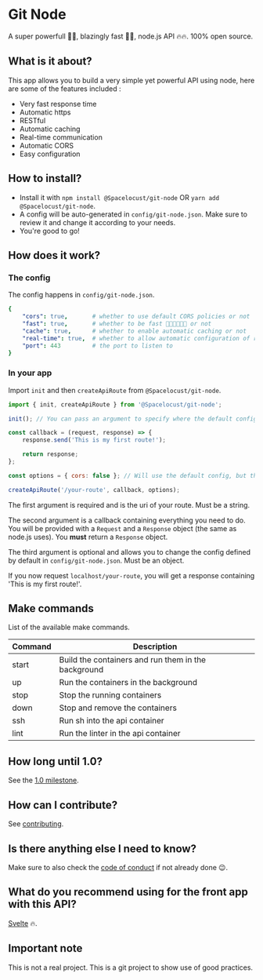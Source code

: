 # Git Node
A super powerfull 💪💪, blazingly fast 🚀🚀, node.js API 🔥🔥. 100% open source.

## What is it about?
This app allows you to build a very simple yet powerful API using node, here are some of the features included :
- Very fast response time
- Automatic https
- RESTful
- Automatic caching
- Real-time communication
- Automatic CORS
- Easy configuration

## How to install?
- Install it with `npm install @Spacelocust/git-node` OR `yarn add @Spacelocust/git-node`.
- A config will be auto-generated in `config/git-node.json`. Make sure to review it and change it according to your needs.
- You're good to go!

## How does it work?
### The config
The config happens in `config/git-node.json`.
```yaml
{
    "cors": true,       # whether to use default CORS policies or not
    "fast": true,       # whether to be fast 🚀🚀🚀🚀🚀🚀 or not
    "cache": true,      # whether to enable automatic caching or not
    "real-time": true,  # whether to allow automatic configuration of real-time communication
    "port": 443         # the port to listen to
}
```

### In your app

Import `init` and then `createApiRoute` from `@Spacelocust/git-node`.

```js
import { init, createApiRoute } from '@Spacelocust/git-node';

init(); // You can pass an argument to specify where the default config is, defaults to : config/git-node.json

const callback = (request, response) => {
    response.send('This is my first route!');

    return response;
};

const options = { cors: false }; // Will use the default config, but the "cors" option will be overridden and set to false

createApiRoute('/your-route', callback, options);
```
The first argument is required and is the uri of your route. Must be a string.

The second argument is a callback containing everything you need to do. You will be provided with a `Request` and a `Response` object (the same as node.js uses). You **must** return a `Response` object.

The third argument is optional and allows you to change the config defined by default in `config/git-node.json`. Must be an object.

If you now request `localhost/your-route`, you will get a response containing 'This is my first route!'.

## Make commands
List of the available make commands.

| Command  | Description                                          |
|----------|------------------------------------------------------|
| start    | Build the containers and run them in the background  |
| up       | Run the containers in the background                 |
| stop     | Stop the running containers                          |
| down     | Stop and remove the containers                       |
| ssh      | Run sh into the api container                        |
| lint     | Run the linter in the api container                  |

## How long until 1.0?
See the [1.0 milestone](https://github.com/Spacelocust/git-node/milestone/1).

## How can I contribute?
See [contributing](CONTRIBUTING.md).

## Is there anything else I need to know?
Make sure to also check the [code of conduct](CODE_OF_CONDUCT.md) if not already done 😉.

## What do you recommend using for the front app with this API?
[Svelte](https://github.com/sveltejs/svelte) 🔥.

## Important note
This is not a real project. This is a git project to show use of good practices.

